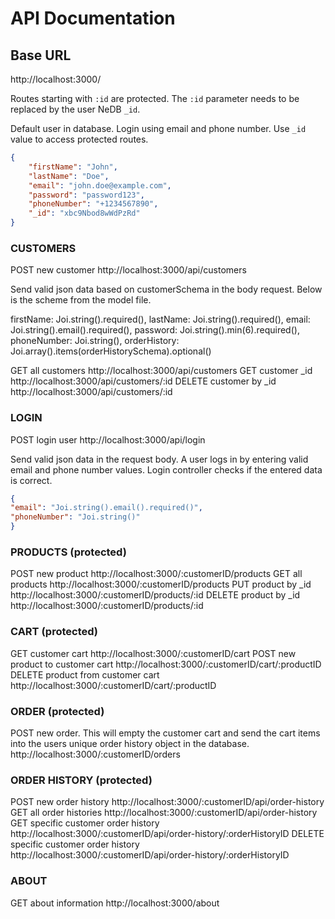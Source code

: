 # API Documentation

## Base URL

http://localhost:3000/

Routes starting with `:id` are protected. The `:id` parameter needs to be replaced by the user NeDB `_id`.

Default user in database. Login using email and phone number. Use `_id` value to access protected routes.

````json
{
    "firstName": "John",
    "lastName": "Doe",
    "email": "john.doe@example.com",
    "password": "password123",
    "phoneNumber": "+1234567890",
    "_id": "xbc9Nbod8wWdPzRd"
}
````


### CUSTOMERS

POST new customer http://localhost:3000/api/customers

Send valid json data based on customerSchema in the body request. Below is the scheme from the model file.

firstName: Joi.string().required(),
lastName: Joi.string().required(),
email: Joi.string().email().required(),
password: Joi.string().min(6).required(),
phoneNumber: Joi.string(),
orderHistory: Joi.array().items(orderHistorySchema).optional()

GET all customers http://localhost:3000/api/customers
GET customer _id http://localhost:3000/api/customers/:id
DELETE customer by _id http://localhost:3000/api/customers/:id




### LOGIN

POST login user http://localhost:3000/api/login

Send valid json data in the request body. A user logs in by entering valid email and phone number values. Login controller checks if the entered data is correct.

````json
{
"email": "Joi.string().email().required()",
"phoneNumber": "Joi.string()"
}
````






### PRODUCTS (protected)

POST new product http://localhost:3000/:customerID/products
GET all products http://localhost:3000/:customerID/products
PUT product by _id http://localhost:3000/:customerID/products/:id
DELETE product by _id http://localhost:3000/:customerID/products/:id




### CART (protected)

GET customer cart http://localhost:3000/:customerID/cart
POST new product to customer cart http://localhost:3000/:customerID/cart/:productID
DELETE product from customer cart http://localhost:3000/:customerID/cart/:productID




### ORDER (protected)

POST new order. This will empty the customer cart and send the cart items into the users unique order history object in the database. http://localhost:3000/:customerID/orders




### ORDER HISTORY (protected)

POST new order history http://localhost:3000/:customerID/api/order-history
GET all order histories http://localhost:3000/:customerID/api/order-history
GET specific customer order history http://localhost:3000/:customerID/api/order-history/:orderHistoryID
DELETE specific customer order history http://localhost:3000/:customerID/api/order-history/:orderHistoryID




### ABOUT

GET about information http://localhost:3000/about

